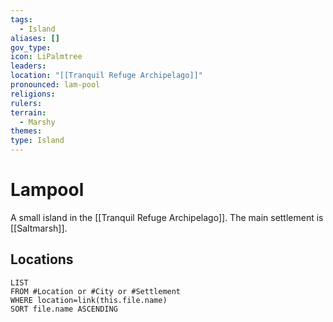 ```yaml
---
tags:
  - Island
aliases: []
gov_type: 
icon: LiPalmtree
leaders: 
location: "[[Tranquil Refuge Archipelago]]"
pronounced: lam-pool
religions: 
rulers: 
terrain:
  - Marshy
themes: 
type: Island
---
```


# Lampool

A small island in the [[Tranquil Refuge Archipelago]]. The main settlement is [[Saltmarsh]].

## Locations

```dataview
LIST
FROM #Location or #City or #Settlement
WHERE location=link(this.file.name)
SORT file.name ASCENDING
```
